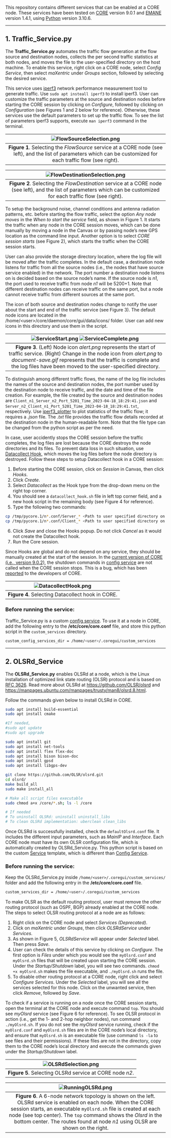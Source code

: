 ﻿This repository contains different services that can be enabled at a CORE node. These services have been tested on [CORE](https://coreemu.github.io/core/) version 9.0.1 and [EMANE](https://coreemu.github.io/core/emane.html) version 1.4.1, using [Python](https://www.python.org/downloads/) version 3.10.6. 
 
---------------

## 1. Traffic\_Service.py
The **Traffic\_Service.py** automates the traffic flow generation at the flow source and destination nodes, collects the per second traffic statistics at both nodes, and moves the file to the user-specified directory on the host machine. To enable this service, right click on a CORE node, select _Config Service_, then select _maXentric_ under _Groups_ section, followed by selecting the desired service. 

This service uses [iperf3](https://github.com/esnet/iperf) network performance measurement tool to generate traffic. Use `sudo apt insteall iperf3` to install iperf3. User can customize the traffic parameters at the source and destination nodes before starting the CORE session by clicking on _Configure_, followed by clicking on _Configuration_ (see Figures 1 and 2 below for reference). Otherwise, these services use the default parameters to set up the traffic flow. To see the list of parameters iperf3 supports, execute `man iperf3` command in the terminal.

| ![FlowSourceSelection.png](Images/Traffic_Service/FlowSourceSelection.png) | 
|:--:| 
| **Figure 1**. Selecting the _FlowSource_ service at a CORE node (see left), and the list of parameters which can be customized for each traffic flow (see right). |

| ![FlowDestinationSelection.png](Images/Traffic_Service/FlowDestinationSelection.png) | 
|:--:| 
| **Figure 2**. Selecting the _FlowDestination_ service at a CORE node (see left), and the list of parameters which can be customized for each traffic flow (see right). |

To setup the background noise, channel conditions and antenna radiation patterns, etc. before starting the flow traffic, select the option _Any node moves_ in the _When to start the service_ field, as shown in Figure 1. It starts the traffic when any node in the CORE session moves, which can be done manually by moving a node in the Canvas or by passing node’s new GPS location as the command line input. Another option is to select _CORE session starts_ (see Figure 2), which starts the traffic when the CORE session starts.

User can also provide the storage directory location, where the log file will be moved after the traffic completes. In the default case, a destination node listens for traffic from all the source nodes (i.e., the nodes that have source service enabled) in the network. The port number a destination node listens on is decided based on the source node’s name. If the source node is _n1_, the port used to receive traffic from node _n1_ will be 5200+1. Note that different destination nodes can receive traffic on the same port, but a node cannot receive traffic from different sources at the same port.

The icon of both source and destination nodes change to notify the user about the start and end of the traffic service (see Figure 3). The default node icons are located in the /home/\<user\>/core/daemon/core/gui/data/icons/ folder. User can add new icons in this directory and use them in the script.

| ![ServiceStart.png](Images/Traffic_Service/ServiceStart.png) ![ServiceComplete.png](Images/Traffic_Service/ServiceComplete.png) | 
|:--:| 
| **Figure 3**. (Left) Node icon _alert.png_ represents the start of traffic service. (Right) Change in the node icon from _alert.png_ to _document-save.gif_ represents that the traffic is complete and the log files have been moved to the user-specified directory. |

To distinguish among different traffic flows, the name of the log file includes the names of the source and destination nodes, the port number used by the destination node to receive traffic, and the date and time of the file creation. For example, the file created by the source and destination nodes are `Client_n1_Server_n2_Port_5201_Time_2023-04-18_18:29:41.json` and `Server_n2_Client_n1_Port_5201_Time_2023-04-18_18:29:41.txt`, respectively. Use [iperf3\_plotter](https://github.com/ekfoury/iperf3_plotter) to plot statistics of the traffic flow; it requires a _.json_ file. The _.txt_ file provides the traffic flow details recorded at the destination node in the human-readable form. Note that the file type can be changed from the python script as per the need.

In case, user accidently stops the CORE session before the traffic completes, the log files are lost because the CORE destroys the node directories and its files. To prevent data loss in such situation, use [Datacollect Hook](https://coreemu.github.io/core/gui.html#session-states), which moves the log files before the node directory is destroyed. Follow these steps to setup Datacollect hook in a CORE session:

1. Before starting the CORE session, click on _Session_ in Canvas, then click _Hooks_.
2. Click _Create_.
3. Select _Datacollect_ as the Hook type from the drop-down menu on the right top corner.
4. You should see a `datacollect_hook.sh` file in left top corner field, and a new hook script in the remaining body (see Figure 4 for reference).
5. Type the following two commands:

```bash
cp /tmp/pycore.1/n*.conf/Server_* <Path to user specified directory on host machine>
cp /tmp/pycore.1/n*.conf/Client_* <Path to user specified directory on host machine>
```

6. Click _Save_ and close the Hooks popup. Do not click _Cancel_ as it would not create the Datacollect hook.
7. Run the Core session.

Since Hooks are global and do not depend on any service, they should be manually created at the start of the session. In the [current version of CORE (i.e., version 9.0.2)](https://github.com/coreemu/core/tree/release-9.0.2), the shutdown commands in [config service](https://coreemu.github.io/core/configservices.html) are not called when the CORE session stops. This is a bug, which has been [reported](https://discord.com/channels/382277735575322625/382277735575322627#:~:text=Thanks%20for%20helping%20point%20this%20out%2C%20this%20issue%20for%20config%20services%20has%20been%20fixed%20on%20the%20develop%20branch%20for%20the%20next%20release) to the developers of CORE.

| ![DatacollectHook.png](Images/Traffic_Service/DatacollectHook.png) | 
|:--:| 
| **Figure 4**. Selecting Datacollect hook in CORE. |


### Before running the service:

Traffic\_Service.py is a custom [config service](https://coreemu.github.io/core/configservices.html). To use it at a node in CORE, add the following entry to the **/etc/core/core.conf** file, and store this python script in the `custom_services` directory.
```bash
custom_config_services_dir = /home/<user>/.coregui/custom_services
```

---------------


## 2. OLSRd_Service
The **OLSRd\_Service.py** enables OLSRd at a node, which is the Linux installation of optimized link state routing (OLSR) protocol and is based on [RFC 3626](https://www.rfc-editor.org/rfc/rfc3626.html). Read more about OLSRd at <https://github.com/OLSR/olsrd> and <https://manpages.ubuntu.com/manpages/trusty/man8/olsrd.8.html>. 

Follow the commands given below to install OLSRd in CORE.
```bash
sudo apt install build-essential 
sudo apt install cmake

#If needed, 
#sudo apt update
#sudo apt upgrade

sudo apt install git
sudo apt install net-tools   
sudo apt install flex flex-doc
sudo apt install bison bison-doc
sudo apt install gpsd
sudo apt install libgps-dev

git clone https://github.com/OLSR/olsrd.git
cd olsrd/
make build_all
sudo make install_all

# Make all script files executable
sudo chmod a+x /core/*.sh; ls -l /core

# If needed
# To uninstall OLSRd: uninstall uninstall_libs
# To clean OLSRd implementation: uberclean clean_libs  
```

Once OLSRd is successfully installed, check the `defaultOlsrd.conf` file. It includes the different input parameters, such as _MainIP_ and _Interface_. Each CORE node must have its own OLSR configuration file, which is automatically created by OLSRd\_Service.py. This python script is based on the custom [Service](https://coreemu.github.io/core/services.html#creating-new-services) template, which is different than [Config Service](https://coreemu.github.io/core/configservices.html).

### Before running the service:

Keep the OLSRd\_Service.py inside `/home/<user>/.coregui/custom_services/` folder and add the following entry in the **/etc/core/core.conf** file. 
```bash
custom_services_dir = /home/<user>/.coregui/custom_services
```

To make OLSR as the default routing protocol, user must remove the other routing protocol (such as OSPF, BGP) already enabled at the CORE node. The steps to select OLSR routing protocol at a node are as follows:

1. Right click on the CORE node and select _Services (Deprecated)_.
2. Click on _maXentric_ under _Groups_, then click _OLSRdService_ under _Services_.
3. As shown in Figure 5, _OLSRdService_ will appear under _Selected_ label. Then press _Save_. 
4. User can check the details of this service by clicking on _Configure_. The first option is _Files_ under which you would see the `myOlsrd.conf` and `myOlsrd.sh` files that will be created upon starting the CORE session. Under the _Startup/Shutdown_ label, you will see two commands. `chmod +x myOlsrd.sh` makes the file executable, and `./myOlsrd.sh` runs the file.
5. To disable other routing protocol at a CORE node, right click and select _Configure Services_. Under the _Selected_ label, you will see all the services selected for this node. Click on the unwanted service, then click _Remove_, followed by _Save_.

To check if a service is running on a node once the CORE session starts, open the terminal at the CORE node and execute command `top`. You should see _myOlsrd_ service (see Figure 6 for reference). To see OLSR protocol in action (i.e., get the 1- and 2-hop neighbor nodes), run command `./myOlsrd.sh`. If you do not see the _myOlsrd_ service running, check if the `myOlsrd.conf` and `myOlsrd.sh` files are in the CORE node’s local directory, and ensure that `myOlsrd.sh` is an executable file (use command `ls -la`  to see files and their permissions). If these files are not in the directory, copy them to the CORE node’s local directory and execute the commands given under the _Startup/Shutdown_ label.

| ![OLSRdSelection.png](Images/OLSRd_Service/OLSRdSelection.png) | 
|:--:| 
| **Figure 5**. Selecting OLSRd service at CORE node _n2_. |

| ![RunningOLSRd.png](Images/OLSRd_Service/RunningOLSRd.png) | 
|:--:| 
| **Figure 6**. A 6-node network topology is shown on the left. OLSRd service is enabled on each node. When the CORE session starts, an executable `myOlsrd.sh` file is created at each node (see top center). The `top` command shows the _Olsrd_ in the bottom center. The routes found at node _n1_ using OLSR are shown on the right. |
